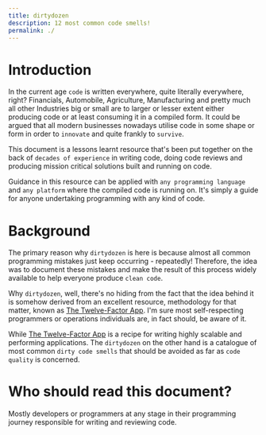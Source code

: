 ```yaml
---
title: dirtydozen
description: 12 most common code smells!
permalink: ./
---
```


# Introduction

In the current age `code` is written everywhere, quite literally everywhere, right? Financials, Automobile, Agriculture, Manufacturing and pretty much all other Industries big or small are to larger or lesser extent either producing code or at least consuming it in a compiled form. It could be argued that all modern businesses nowadays utilise code in some shape or form in order to `innovate` and quite frankly to `survive`.

This document is a lessons learnt resource that's been put together on the back of `decades of experience` in writing code, doing code reviews and producing mission critical solutions built and running on code.

Guidance in this resource can be applied with `any programming language` and `any platform` where the compiled code is running on. It's simply a guide for anyone undertaking programming with any kind of code.

# Background

The primary reason why `dirtydozen` is here is because almost all common programming mistakes just keep occurring - repeatedly! Therefore, the idea was to document these mistakes and make the result of this process widely available to help everyone produce `clean code`.

Why `dirtydozen`, well, there's no hiding from the fact that the idea behind it is somehow derived from an excellent resource, methodology for that matter, known as [The Twelve-Factor App](https://12factor.net/). I'm sure most self-respecting programmers or operations individuals are, in fact should, be aware of it.

While [The Twelve-Factor App](https://12factor.net/) is a recipe for writing highly scalable and performing applications. The `dirtydozen` on the other hand is a catalogue of most common `dirty code smells` that should be avoided as far as `code quality` is concerned.

# Who should read this document?

Mostly developers or programmers at any stage in their programming journey responsible for writing and reviewing code.